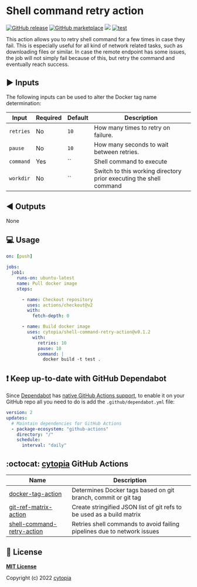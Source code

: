 # Shell command retry action

[![GitHub release](https://img.shields.io/github/release/cytopia/shell-command-retry-action.svg?logo=github)](https://github.com/cytopia/shell-command-retry-action/releases/latest)
[![GitHub marketplace](https://img.shields.io/badge/marketplace-shell--command--retry--action-blue?logo=github)](https://github.com/marketplace/actions/shell-command-retry-action)
[![](https://img.shields.io/badge/github-cytopia%2Fshell--command--retry--action-red.svg?logo=github)](https://github.com/cytopia/shell-command-retry-action "github.com/cytopia/shell-command-retry-action")
[![test](https://github.com/cytopia/shell-command-retry-action/actions/workflows/test.yml/badge.svg)](https://github.com/cytopia/shell-command-retry-action/actions/workflows/test.yml)

This action allows you to retry shell command for a few times in case they fail. This is especially useful for all kind of network related tasks, such as downloading files or similar. In case the remote endpoint has some issues, the job will not simply fail because of this, but retry the command and eventually reach success.


## :arrow_forward: Inputs

The following inputs can be used to alter the Docker tag name determination:

| Input     | Required | Default | Description                                |
|-----------|----------|----------|-------------------------------------------|
| `retries` | No       | `10`     | How many times to retry on failure.       |
| `pause`   | No       | `10`     | How many seconds to wait between retries. |
| `command` | Yes      | ``       | Shell command to execute                  |
| `workdir` | No       | ``       | Switch to this working directory prior executing the shell command |


## :arrow_backward: Outputs

None


## :computer: Usage

```yaml
on: [push]

jobs:
  job1:
    runs-on: ubuntu-latest
    name: Pull docker image
    steps:

      - name: Checkout repository
        uses: actions/checkout@v2
        with:
          fetch-depth: 0

      - name: Build docker image
        uses: cytopia/shell-command-retry-action@v0.1.2
          with:
            retries: 10
            pause: 10
            command: |
              docker build -t test .
```


## :exclamation: Keep up-to-date with GitHub Dependabot

Since [Dependabot](https://docs.github.com/en/github/administering-a-repository/keeping-your-actions-up-to-date-with-github-dependabot) has [native GitHub Actions support](https://docs.github.com/en/github/administering-a-repository/configuration-options-for-dependency-updates#package-ecosystem), to enable it on your GitHub repo all you need to do is add the `.github/dependabot.yml` file:

```yml
version: 2
updates:
  # Maintain dependencies for GitHub Actions
  - package-ecosystem: "github-actions"
    directory: "/"
    schedule:
      interval: "daily"
```


## :octocat: [cytopia](https://github.com/cytopia) GitHub Actions

| Name                         | Description |
|------------------------------|-------------|
| [docker-tag-action]          | Determines Docker tags based on git branch, commit or git tag |
| [git-ref-matrix-action]      | Create stringified JSON list of git refs to be used as a build matrix |
| [shell-command-retry-action] | Retries shell commands to avoid failing pipelines due to network issues |

[docker-tag-action]: https://github.com/cytopia/docker-tag-action
[git-ref-matrix-action]: https://github.com/cytopia/git-ref-matrix-action
[shell-command-retry-action]: https://github.com/cytopia/shell-command-retry-action


## :page_facing_up: License

**[MIT License](LICENSE)**

Copyright (c) 2022 [cytopia](https://github.com/cytopia)

